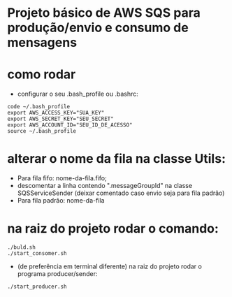 # Projeto básico de AWS SQS para produção/envio e consumo de mensagens

# como rodar
- configurar o seu .bash_profile ou .bashrc:

```shell
code ~/.bash_profile
export AWS_ACCESS_KEY="SUA_KEY"
export AWS_SECRET_KEY="SEU_SECRET"
export AWS_ACCOUNT_ID="SEU_ID_DE_ACESSO"
source ~/.bash_profile
```

# alterar o nome da fila na classe Utils:

 - Para fila fifo: nome-da-fila.fifo;
 - descomentar a linha contendo ".messageGroupId" na classe SQSServiceSender (deixar comentado caso envio seja para fila padrão)
 - Para fila padrão: nome-da-fila

# na raiz do projeto rodar o comando:

```shell
./buld.sh
./start_consomer.sh
```

- (de preferência em terminal diferente) na raiz do projeto rodar o programa producer/sender:

```shell
./start_producer.sh
```
